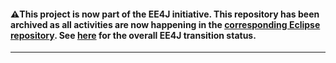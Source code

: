 #### :warning:This project is now part of the EE4J initiative. This repository has been archived as all activities are now happening in the [corresponding Eclipse repository](https://github.com/eclipse-ee4j/orb-gmbal). See [here](https://www.eclipse.org/ee4j/status.php) for the overall EE4J transition status.
 
---
